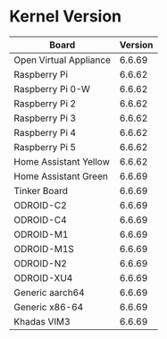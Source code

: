 
# Kernel Version

| Board | Version |
|-------|---------|
| Open Virtual Appliance | 6.6.69 |
| Raspberry Pi | 6.6.62 |
| Raspberry Pi 0-W | 6.6.62 |
| Raspberry Pi 2 | 6.6.62 |
| Raspberry Pi 3 | 6.6.62 |
| Raspberry Pi 4 | 6.6.62 |
| Raspberry Pi 5 | 6.6.62 |
| Home Assistant Yellow | 6.6.62 |
| Home Assistant Green | 6.6.69 |
| Tinker Board | 6.6.69 |
| ODROID-C2 | 6.6.69 |
| ODROID-C4 | 6.6.69 |
| ODROID-M1 | 6.6.69 |
| ODROID-M1S | 6.6.69 |
| ODROID-N2 | 6.6.69 |
| ODROID-XU4 | 6.6.69 |
| Generic aarch64 | 6.6.69 |
| Generic x86-64 | 6.6.69 |
| Khadas VIM3 | 6.6.69 |
